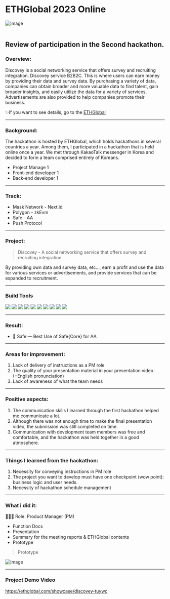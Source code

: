 # ETHGlobal 2023 Online

![image](https://github.com/Joseph-hackathon/hackathon/assets/144579614/61717b6a-2f0b-4bd0-b39b-ef528c9077e1)
<br></br>
## Review of participation in the Second hackathon.

### Overview:
Discovey is a social networking service that offers survey and recruiting integration.
Discovey service B2B2C. This is where users can earn money by providing their data and survey data. By purchasing a variety of data, companies can obtain broader and more valuable data to find talent, gain broader insights, and easily utilize the data for a variety of services. Advertisements are also provided to help companies promote their business.

✨If you want to see details, go to the [ETHGlobal](https://ethglobal.com/showcase/discovey-tuywc)

---
### Background:
The hackathon is hosted by ETHGlobal, which holds hackathons in several countries a year.
Among them, I participated in a hackathon that is held online once a year.
We met through KakaoTalk messenger in Korea and decided to form a team comprised entirely of Koreans.
- Project Manage 1
- Front-end developer 1
- Back-end developer 1

---
### Track:
- Mask Network - Next.id
- Polygon - zkEvm
- Safe - AA
- Push Protocol

---
### Project:
> Discovey - A social networking service that offers survey and recruiting integration.

By providing own data and survey data, etc..., earn a profit and use the data for various services or advertisements, and provide services that can be expanded to recruitment.

---
### Build Tools
<img src="https://img.shields.io/badge/Shell-FFD500?style=flat&logo=shell&logoColor=white"/> <img src="https://img.shields.io/badge/JavaScript-F7DF1E?style=flat&logo=javascript&logoColor=white"/> <img src="https://img.shields.io/badge/Next.js-ffffff?style=flat&logo=nextdotjs&logoColor=black"/> <img src="https://img.shields.io/badge/Solidity-363636?style=flat&logo=solidity&logoColor=white"/> <img src="https://img.shields.io/badge/Alchemy-0C0C0E?style=flat&logo=alchemy&logoColor=white"/> <img src="https://img.shields.io/badge/Polygon-7B3FE4?style=flat&logo=polygon&logoColor=white"/> <img src="https://img.shields.io/badge/Remix-ffffff?style=flat&logo=remix&logoColor=black"/> <img src="https://img.shields.io/badge/web3.js-F16822?style=flat&logo=web3dotjs&logoColor=black"/> <img src="https://img.shields.io/badge/Mysql-4479A1?style=flat&logo=mysql&logoColor=white"/> <img src="https://img.shields.io/badge/Express-ffffff?style=flat&logo=express&logoColor=black"/>

---
### Result:
- 🥉 Safe — Best Use of Safe{Core} for AA

---
### Areas for improvement:
1) Lack of delivery of instructions as a PM role
2) The quality of your presentation material in your presentation video. (+English pronunciation)
3) Lack of awareness of what the team needs

---
### Positive aspects:
1) The communication skills I learned through the first hackathon helped me communicate a lot.
2) Although there was not enough time to make the final presentation video, the submission was still completed on time.
3) Communication with development team members was free and comfortable, and the hackathon was held together in a good atmosphere.

---
### Things I learned from the hackathon:
1) Necessity for conveying instructions in PM role
2) The project you want to develop must have one checkpoint (wow point): business logic and user needs.
3) Necessity of hackathon schedule management

---
### What i did it:
👨🏼‍💻 Role: Product Manager (PM)

- Function Docs
- Presentation
- Summary for the meeting reports & ETHGlobal contents
- Prototype
> Prototype

![image](https://github.com/Joseph-hackathon/hackathon/assets/144579614/32c379d5-54ca-4f28-accd-4e5a93ce524f)

---
### Project Demo Video
https://ethglobal.com/showcase/discovey-tuywc
